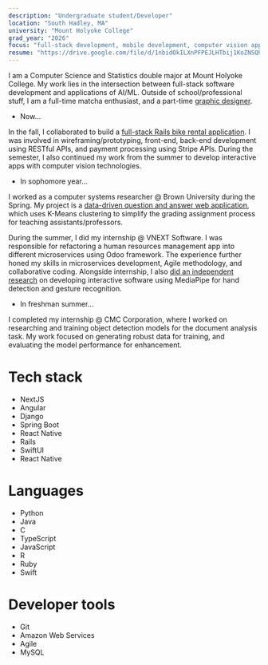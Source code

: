 ```yaml
---
description: "Undergraduate student/Developer"
location: "South Hadley, MA"
university: "Mount Holyoke College"
grad_year: "2026"
focus: "full-stack development, mobile development, computer vision applications"
resume: "https://drive.google.com/file/d/1nbidOkILXnPFPEJLHTbij1KoZNSQhffa/view?usp=sharing"
---
```


I am a Computer Science and Statistics double major at Mount Holyoke College. My work lies in the intersection between full-stack software development and applications of AI/ML. Outside of school/professional stuff, I am a full-time matcha enthusiast, and a part-time [graphic designer](https://www.behance.net/dolinh).

- Now...

In the fall, I collaborated to build a [full-stack Rails bike rental application](/projects/valetbike). I was involved in wireframing/prototyping, front-end, back-end development using RESTful APIs, and payment processing using Stripe APIs. During the semester, I also continued my work from the summer to develop interactive apps with computer vision technologies. 

- In sophomore year...

I worked as a computer systems researcher @ Brown University during the Spring. My project is a [data-driven question and answer web application](/projects/question-and-answer), which uses K-Means clustering to simplify the grading assignment process for teaching assistants/professors. 

During the summer, I did my internship @ VNEXT Software. I was responsible for refactoring a human resources management app into different microservices using Odoo framework. The experience further honed my skills in microservices development, Agile methodology, and collaborative coding. Alongside internship, I also [did an independent research](/projects/gesture-verse) on developing interactive software using MediaPipe for hand detection and gesture recognition. 

- In freshman summer...

I completed my internship @ CMC Corporation, where I worked on researching and training object detection models for the document analysis task. My work focused on generating robust data for training, and evaluating the model performance for enhancement. 

# Tech stack

- NextJS
- Angular
- Django
- Spring Boot
- React Native
- Rails
- SwiftUI
- React Native 

# Languages

- Python
- Java
- C
- TypeScript
- JavaScript
- R
- Ruby
- Swift

# Developer tools

- Git
- Amazon Web Services
- Agile
- MySQL 